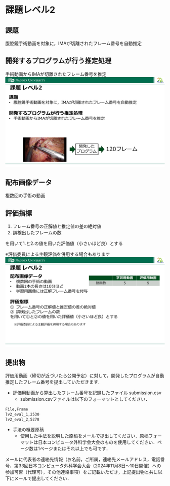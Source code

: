 # 課題レベル2

## 課題
腹腔鏡手術動画を対象に，IMAが切離されたフレーム番号を自動推定

## 開発するプログラムが行う推定処理
手術動画からIMAが切離されたフレーム番号を推定
![課題など](level2_kadai.png)

## 配布画像データ
複数回の手術の動画

## 評価指標
1. フレーム番号の正解値と推定値の差の絶対値
2. 誤検出したフレームの数

を用いて1.と2.の値を用いた評価値（小さいほど良）とする

※評価委員による主観評価を併用する場合もあります
![評価など](level2_submit.png)

## 提出物
評価用動画（締切が近づいたら公開予定）に対して，開発したプログラムが自動推定したフレーム番号を提出していただきます．

- 評価用動画から算出したフレーム番号を記録したファイル submission.csv
   - submission.csvファイルは以下のフォーマットとしてください．

```
File,Frame   
lv2_eval_1,2530
lv2_eval_2,5278
```

- 手法の概要原稿
   - 使用した手法を説明した原稿をメールで提出してください．原稿フォーマットは日本コンピュータ外科学会大会のものを使用してください．ページ数は1ページまたはそれ以上でも可です．

メールに代表者の連絡先情報（お名前，ご所属，連絡先メールアドレス，電話番号，第33回日本コンピュータ外科学会大会（2024年11月8日～10日開催）への参加可否（代理可），その他連絡事項）をご記載いただき，上記提出物と共に以下にメールで提出してください．
